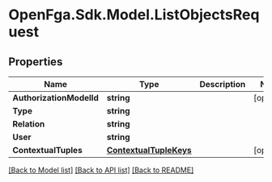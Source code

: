 # OpenFga.Sdk.Model.ListObjectsRequest

## Properties

Name | Type | Description | Notes
------------ | ------------- | ------------- | -------------
**AuthorizationModelId** | **string** |  | [optional] 
**Type** | **string** |  | 
**Relation** | **string** |  | 
**User** | **string** |  | 
**ContextualTuples** | [**ContextualTupleKeys**](ContextualTupleKeys.md) |  | [optional] 

[[Back to Model list]](../README.md#models) [[Back to API list]](../README.md#api-endpoints) [[Back to README]](../README.md)

